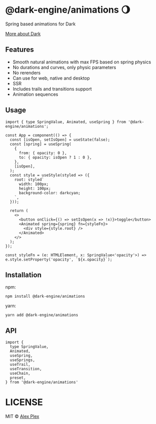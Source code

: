 # @dark-engine/animations 🌖

Spring based animations for Dark

[More about Dark](https://github.com/atellmer/dark)

## Features
- Smooth natural animations with max FPS based on spring physics
- No durations and curves, only physic parameters
- No rerenders
- Can use for web, native and desktop
- SSR
- Includes trails and transitions support
- Animation sequences

## Usage

```tsx
import { type SpringValue, Animated, useSpring } from '@dark-engine/animations';
```

```tsx
const App = component(() => {
  const [isOpen, setIsOpen] = useState(false);
  const [spring] = useSpring(
    {
      from: { opacity: 0 },
      to: { opacity: isOpen ? 1 : 0 },
    },
    [isOpen],
  );
  const style = useStyle(styled => ({
    root: styled`
      width: 100px;
      height: 100px;
      background-color: darkcyan;
    `,
  }));

  return (
    <>
      <button onClick={() => setIsOpen(x => !x)}>toggle</button>
      <Animated spring={spring} fn={styleFn}>
        <div style={style.root} />
      </Animated>
    </>
  );
});

const styleFn = (e: HTMLElement, x: SpringValue<'opacity'>) => e.style.setProperty('opacity', `${x.opacity}`);
```

## Installation
npm:
```
npm install @dark-engine/animations
```

yarn:
```
yarn add @dark-engine/animations
```

## API
```tsx
import {
  type SpringValue,
  Animated,
  useSpring,
  useSprings,
  useTrail,
  useTransition,
  useChain,
  preset,
} from '@dark-engine/animations'
```



# LICENSE

MIT © [Alex Plex](https://github.com/atellmer)

